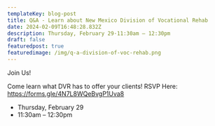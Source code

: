 ```yaml
---
templateKey: blog-post
title: Q&A - Learn about New Mexico Division of Vocational Rehab
date: 2024-02-09T16:48:28.832Z
description: Thursday, February 29⋅11:30am – 12:30pm
draft: false
featuredpost: true
featuredimage: /img/q-a-division-of-voc-rehab.png
---
```

J﻿oin Us! 

Come learn what DVR has to offer your clients!
RSVP Here: https://forms.gle/4N7L8WQeBvgP1Uva8

* Thursday, February 29
* 11:30am – 12:30pm